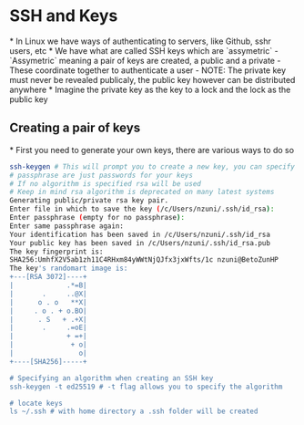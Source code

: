 <h1>SSH and Keys</h1>
*  In Linux we have ways of authenticating to servers, like Github, sshr users, etc
*  We have what are called SSH keys which are `assymetric` 
  - `Assymetric` meaning a pair of keys are created, a public and a private 
  - These coordinate together to authenticate a user
  - NOTE: The private key must never be revealed publicaly, the public key however can be distributed anywhere
    * Imagine the private key as the key to a lock and the lock as the public key
<h2>Creating a pair of keys</h2>
* First you need to generate your own keys, there are various ways to do so

  ```bash
  ssh-keygen # This will prompt you to create a new key, you can specify name, path, and passphrase 
  # passphrase are just passwords for your keys
  # If no algorithm is specified rsa will be used
  # Keep in mind rsa algorithm is deprecated on many latest systems 
  Generating public/private rsa key pair.
  Enter file in which to save the key (/c/Users/nzuni/.ssh/id_rsa): 
  Enter passphrase (empty for no passphrase): 
  Enter same passphrase again: 
  Your identification has been saved in /c/Users/nzuni/.ssh/id_rsa
  Your public key has been saved in /c/Users/nzuni/.ssh/id_rsa.pub
  The key fingerprint is:
  SHA256:UmhfX2V5ab1zh11C4RHxm84yWWtNjQJfx3jxWfts/1c nzuni@BetoZunHP
  The key's randomart image is:
  +---[RSA 3072]----+
  |             .*=B|
  |       .     ..@X|
  |      o . o   **X|
  |     . o . + o.BO|
  |      . S   + .+X|
  |       .     .=oE|
  |             + =+|
  |              + o|
  |                o|
  +----[SHA256]-----+ 

  # Specifying an algorithm when creating an SSH key
  ssh-keygen -t ed25519 # -t flag allows you to specify the algorithm 

  # locate keys
  ls ~/.ssh # with home directory a .ssh folder will be created
  ```

